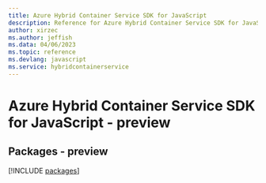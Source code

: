 ```yaml
---
title: Azure Hybrid Container Service SDK for JavaScript
description: Reference for Azure Hybrid Container Service SDK for JavaScript
author: xirzec
ms.author: jeffish
ms.data: 04/06/2023
ms.topic: reference
ms.devlang: javascript
ms.service: hybridcontainerservice
---
```

# Azure Hybrid Container Service SDK for JavaScript - preview
## Packages - preview
[!INCLUDE [packages](hybrid-container-service-index.md)]